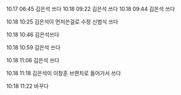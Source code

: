 10.17 06:45 김은석 쓰다
10.18 09:22 김은석 쓰다
10.18 09:44 김은석 쓰다

10.18 10:25 김은석이 먼저쓴걸로 수정  신범식 쓰다

10.18 10:46 김은석쓰다



10.18 10:59 김은석 쓰다



10.18 11:06 김은석 쓰다

10.18 11:18 김은석이 이창훈 브랜치로 들어가서 쓰다

10:18 11:22 바꾸다